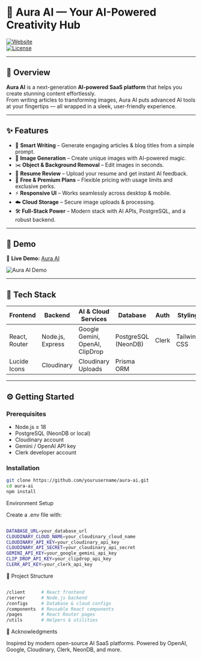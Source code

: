 # 🌌 Aura AI — Your AI-Powered Creativity Hub  

[![Website](https://img.shields.io/badge/Website-Live-brightgreen)](https://aura-ai-hazel.vercel.app/)  
[![License](https://img.shields.io/badge/License-MIT-blue)](LICENSE)  

---

## 🚀 Overview  

**Aura AI** is a next-generation **AI-powered SaaS platform** that helps you create stunning content effortlessly.  
From writing articles to transforming images, Aura AI puts advanced AI tools at your fingertips — all wrapped in a sleek, user-friendly experience.  

---

## ✨ Features  

- 📝 **Smart Writing** – Generate engaging articles & blog titles from a simple prompt.  
- 🎨 **Image Generation** – Create unique images with AI-powered magic.  
- ✂️ **Object & Background Removal** – Edit images in seconds.  
- 📄 **Resume Review** – Upload your resume and get instant AI feedback.  
- 🔐 **Free & Premium Plans** – Flexible pricing with usage limits and exclusive perks.  
- ⚡ **Responsive UI** – Works seamlessly across desktop & mobile.  
- ☁️ **Cloud Storage** – Secure image uploads & processing.  
- 🛠️ **Full-Stack Power** – Modern stack with AI APIs, PostgreSQL, and a robust backend.  

---

## 📸 Demo  

🔗 **Live Demo:** [Aura AI](https://aura-ai-hazel.vercel.app/)  

![Aura AI Demo](https://aura-ai-hazel.vercel.app/static/media/Aura_AI_demo_screenshot.png)  

---

## 🧩 Tech Stack  

| Frontend        | Backend        | AI & Cloud Services          | Database        | Auth   | Styling       |
|-----------------|----------------|-----------------------------|-----------------|--------|---------------|
| React, Router   | Node.js, Express | Google Gemini, OpenAI, ClipDrop | PostgreSQL (NeonDB) | Clerk | Tailwind CSS  |
| Lucide Icons    | Cloudinary     | Cloudinary Uploads          | Prisma ORM      |        |               |

---

## ⚙️ Getting Started  

### Prerequisites  
- Node.js ≥ 18  
- PostgreSQL (NeonDB or local)  
- Cloudinary account  
- Gemini / OpenAI API key  
- Clerk developer account  

### Installation  

```bash
git clone https://github.com/yourusername/aura-ai.git
cd aura-ai
npm install

````
Environment Setup

Create a .env file with:

```bash

DATABASE_URL=your_database_url
CLOUDINARY_CLOUD_NAME=your_cloudinary_cloud_name
CLOUDINARY_API_KEY=your_cloudinary_api_key
CLOUDINARY_API_SECRET=your_cloudinary_api_secret
GEMINI_API_KEY=your_google_gemini_api_key
CLIP_DROP_API_KEY=your_clipdrop_api_key
CLERK_API_KEY=your_clerk_api_key


````

📂 Project Structure
```bash

/client      # React frontend  
/server      # Node.js backend  
/configs     # Database & cloud configs  
/components  # Reusable React components  
/pages       # React Router pages  
/utils       # Helpers & utilities

````

🙌 Acknowledgments

Inspired by modern open-source AI SaaS platforms.
Powered by OpenAI, Google, Cloudinary, Clerk, NeonDB, and more.

